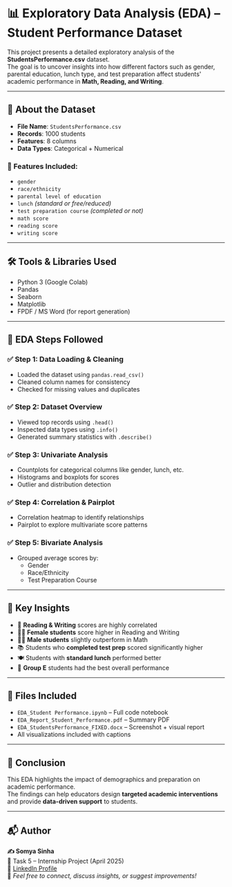 # 📊 Exploratory Data Analysis (EDA) – Student Performance Dataset

This project presents a detailed exploratory analysis of the **StudentsPerformance.csv** dataset.  
The goal is to uncover insights into how different factors such as gender, parental education, lunch type, and test preparation affect students' academic performance in **Math, Reading, and Writing**.

---

## 📁 About the Dataset


- **File Name**: `StudentsPerformance.csv`
- **Records**: 1000 students
- **Features**: 8 columns
- **Data Types**: Categorical + Numerical

### 🎯 Features Included:
- `gender`  
- `race/ethnicity`  
- `parental level of education`  
- `lunch` *(standard or free/reduced)*  
- `test preparation course` *(completed or not)*  
- `math score`  
- `reading score`  
- `writing score`  

---

## 🛠️ Tools & Libraries Used

- Python 3 (Google Colab)
- Pandas
- Seaborn
- Matplotlib
- FPDF / MS Word (for report generation)

---

## 🧪 EDA Steps Followed

### ✅ Step 1: Data Loading & Cleaning
- Loaded the dataset using `pandas.read_csv()`  
- Cleaned column names for consistency  
- Checked for missing values and duplicates

### ✅ Step 2: Dataset Overview
- Viewed top records using `.head()`  
- Inspected data types using `.info()`  
- Generated summary statistics with `.describe()`

### ✅ Step 3: Univariate Analysis
- Countplots for categorical columns like gender, lunch, etc.  
- Histograms and boxplots for scores  
- Outlier and distribution detection

### ✅ Step 4: Correlation & Pairplot
- Correlation heatmap to identify relationships  
- Pairplot to explore multivariate score patterns

### ✅ Step 5: Bivariate Analysis
- Grouped average scores by:
  - Gender
  - Race/Ethnicity
  - Test Preparation Course

---

## 📌 Key Insights

- 🧠 **Reading & Writing** scores are highly correlated  
- 👩‍🎓 **Female students** score higher in Reading and Writing  
- 👨‍🎓 **Male students** slightly outperform in Math  
- 📚 Students who **completed test prep** scored significantly higher  
- 🍽️ Students with **standard lunch** performed better  
- 🏅 **Group E** students had the best overall performance  

---

## 📄 Files Included

- `EDA_Student Performance.ipynb` – Full code notebook  
- `EDA_Report_Student_Performance.pdf` – Summary PDF  
- `EDA_StudentsPerformance_FIXED.docx` – Screenshot + visual report  
- All visualizations included with captions

---

## 📌 Conclusion

This EDA highlights the impact of demographics and preparation on academic performance.  
The findings can help educators design **targeted academic interventions** and provide **data-driven support** to students.

---

## 📬 Author

**✍️ Somya Sinha**  
📅 Task 5 – Internship Project (April 2025)  
🔗 [LinkedIn Profile](https://www.linkedin.com/in/somyasinha100)  
💬 *Feel free to connect, discuss insights, or suggest improvements!*
